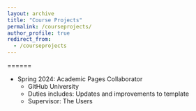 ```yaml
---
layout: archive
title: "Course Projects"
permalink: /courseprojects/
author_profile: true
redirect_from:
  - /courseprojects
---
```

======
* Spring 2024: Academic Pages Collaborator
  * GitHub University
  * Duties includes: Updates and improvements to template
  * Supervisor: The Users
